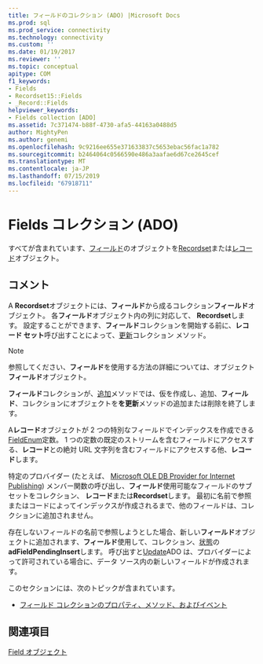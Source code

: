 ```yaml
---
title: フィールドのコレクション (ADO) |Microsoft Docs
ms.prod: sql
ms.prod_service: connectivity
ms.technology: connectivity
ms.custom: ''
ms.date: 01/19/2017
ms.reviewer: ''
ms.topic: conceptual
apitype: COM
f1_keywords:
- Fields
- Recordset15::Fields
- _Record::Fields
helpviewer_keywords:
- Fields collection [ADO]
ms.assetid: 7c371474-b88f-4730-afa5-44163a0488d5
author: MightyPen
ms.author: genemi
ms.openlocfilehash: 9c9216ee655e371633837c5653ebac56fac1a782
ms.sourcegitcommit: b2464064c0566590e486a3aafae6d67ce2645cef
ms.translationtype: MT
ms.contentlocale: ja-JP
ms.lasthandoff: 07/15/2019
ms.locfileid: "67918711"
---
```

# <a name="fields-collection-ado"></a>Fields コレクション (ADO)
すべてが含まれています、[フィールド](../../../ado/reference/ado-api/field-object.md)のオブジェクトを[Recordset](../../../ado/reference/ado-api/recordset-object-ado.md)または[レコード](../../../ado/reference/ado-api/record-object-ado.md)オブジェクト。  
  
## <a name="remarks"></a>コメント  
 A **Recordset**オブジェクトには、**フィールド**から成るコレクション**フィールド**オブジェクト。 各**フィールド**オブジェクト内の列に対応して、 **Recordset**します。 設定することができます、**フィールド**コレクションを開始する前に、**レコード セット**呼び出すことによって、[更新](../../../ado/reference/ado-api/refresh-method-ado.md)コレクション メソッド。  
  
> [!NOTE]
>  参照してください、**フィールド**を使用する方法の詳細については、オブジェクト**フィールド**オブジェクト。  
  
 **フィールド**コレクションが、[追加](../../../ado/reference/ado-api/append-method-ado.md)メソッドでは、仮を作成し、追加、**フィールド**、コレクションにオブジェクトを**を更新**メソッドの追加または削除を終了します。  
  
 A**レコード**オブジェクトが 2 つの特別なフィールドでインデックスを作成できる[FieldEnum](../../../ado/reference/ado-api/fieldenum.md)定数。 1 つの定数の既定のストリームを含むフィールドにアクセスする、**レコード**との絶対 URL 文字列を含むフィールドにアクセスする他、**レコード**します。  
  
 特定のプロバイダー (たとえば、 [Microsoft OLE DB Provider for Internet Publishing](../../../ado/guide/appendixes/microsoft-ole-db-provider-for-internet-publishing.md)) メンバー関数の呼び出し、**フィールド**使用可能なフィールドのサブセットをコレクション、 **レコード**または**Recordset**します。 最初に名前で参照またはコードによってインデックスが作成されるまで、他のフィールドは、コレクションに追加されません。  
  
 存在しないフィールドの名前で参照しようとした場合、新しい**フィールド**オブジェクトに追加されます、**フィールド**使用して、コレクション、[状態](../../../ado/reference/ado-api/status-property-ado-field.md)の**adFieldPendingInsert**します。 呼び出すと[Update](../../../ado/reference/ado-api/update-method.md)ADO は、プロバイダーによって許可されている場合に、データ ソース内の新しいフィールドが作成されます。  
  
 このセクションには、次のトピックが含まれています。  
  
-   [フィールド コレクションのプロパティ、メソッド、およびイベント](../../../ado/reference/ado-api/fields-collection-properties-methods-and-events.md)  
  
## <a name="see-also"></a>関連項目  
 [Field オブジェクト](../../../ado/reference/ado-api/field-object.md)
